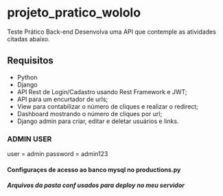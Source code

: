 # projeto_pratico_wololo

Teste Prático Back-end
Desenvolva uma API que contemple as atividades citadas abaixo.
## Requisitos
- Python
- Django
- API Rest de Login/Cadastro usando Rest Framework e JWT;
- API para um encurtador de urls;
- View para contabilizar o número de cliques e realizar o redirect;
- Dashboard mostrando o número de cliques por url;
- Django admin para criar, editar e deletar usuários e links.


### ADMIN USER
user = admin
password = admin123

#### Configuraçes de acesso ao banco mysql no productions.py 
##### Arquivos da pasta conf usados para deploy no meu servidor
